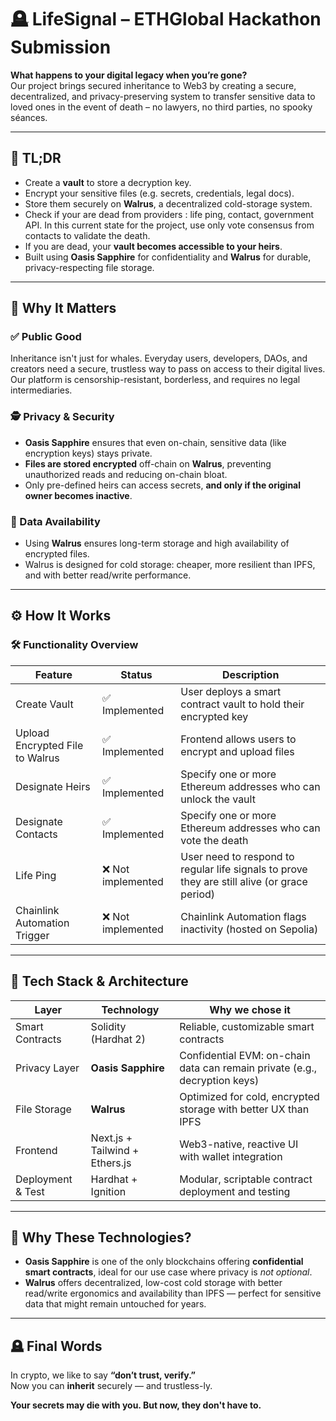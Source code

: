 # 🪦 LifeSignal – ETHGlobal Hackathon Submission

**What happens to your digital legacy when you’re gone?**  
Our project brings secured inheritance to Web3 by creating a secure, decentralized, and privacy-preserving system to transfer sensitive data to loved ones in the event of death – no lawyers, no third parties, no spooky séances.

---

## 🔑 TL;DR

- Create a **vault** to store a decryption key.
- Encrypt your sensitive files (e.g. secrets, credentials, legal docs).
- Store them securely on **Walrus**, a decentralized cold-storage system.
- Check if your are dead from providers : life ping, contact, government API. In this current state for the project, use only vote consensus from contacts to validate the death.
- If you are dead, your **vault becomes accessible to your heirs**.
- Built using **Oasis Sapphire** for confidentiality and **Walrus** for durable, privacy-respecting file storage.

---

## 🧩 Why It Matters

### ✅ Public Good

Inheritance isn't just for whales. Everyday users, developers, DAOs, and creators need a secure, trustless way to pass on access to their digital lives. Our platform is censorship-resistant, borderless, and requires no legal intermediaries.

### 🕵️ Privacy & Security

- **Oasis Sapphire** ensures that even on-chain, sensitive data (like encryption keys) stays private.
- **Files are stored encrypted** off-chain on **Walrus**, preventing unauthorized reads and reducing on-chain bloat.
- Only pre-defined heirs can access secrets, **and only if the original owner becomes inactive**.

### 🧠 Data Availability

- Using **Walrus** ensures long-term storage and high availability of encrypted files.
- Walrus is designed for cold storage: cheaper, more resilient than IPFS, and with better read/write performance.

---

## ⚙️ How It Works

### 🛠 Functionality Overview

| Feature                        | Status       | Description                                                                 |
|--------------------------------|--------------|-----------------------------------------------------------------------------|
| Create Vault                   | ✅ Implemented | User deploys a smart contract vault to hold their encrypted key             |
| Upload Encrypted File to Walrus| ✅ Implemented | Frontend allows users to encrypt and upload files                           |
| Designate Heirs                | ✅ Implemented | Specify one or more Ethereum addresses who can unlock the vault             |
| Designate Contacts                | ✅ Implemented | Specify one or more Ethereum addresses who can vote the death             |
| Life Ping                      | ❌ Not implemented | User need to respond to regular life signals to prove they are still alive (or grace period)                      |
| Chainlink Automation Trigger   | ❌ Not implemented | Chainlink Automation flags inactivity (hosted on Sepolia)                   |
---

## 🧪 Tech Stack & Architecture

| Layer                | Technology         | Why we chose it                                                                 |
|---------------------|--------------------|----------------------------------------------------------------------------------|
| Smart Contracts      | Solidity (Hardhat 2) | Reliable, customizable smart contracts                                          |
| Privacy Layer        | **Oasis Sapphire** | Confidential EVM: on-chain data can remain private (e.g., decryption keys)      |
| File Storage         | **Walrus**         | Optimized for cold, encrypted storage with better UX than IPFS                  |
| Frontend             | Next.js + Tailwind + Ethers.js | Web3-native, reactive UI with wallet integration                         |
| Deployment & Test    | Hardhat + Ignition | Modular, scriptable contract deployment and testing                             |


---

## 🧠 Why These Technologies?

- **Oasis Sapphire** is one of the only blockchains offering **confidential smart contracts**, ideal for our use case where privacy is *not optional*.
- **Walrus** offers decentralized, low-cost cold storage with better read/write ergonomics and availability than IPFS — perfect for sensitive data that might remain untouched for years.

---

## 🪦 Final Words

In crypto, we like to say **“don’t trust, verify.”**  
Now you can **inherit** securely — and trustless-ly.

**Your secrets may die with you. But now, they don't have to.**

